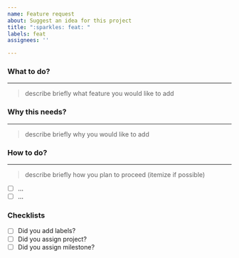 ```yaml
---
name: Feature request
about: Suggest an idea for this project
title: ":sparkles: feat: "
labels: feat
assignees: ''

---
```


### What to do?
----
> describe briefly what feature you would like to add


### Why this needs?
----
> describe briefly why you would like to add


### How to do?
----
> describe briefly how you plan to proceed (itemize if possible)
  - [ ] ...
  - [ ] ...

### Checklists
 - [ ] Did you add labels?
 - [ ] Did you assign project? 
 - [ ] Did you assign milestone?
